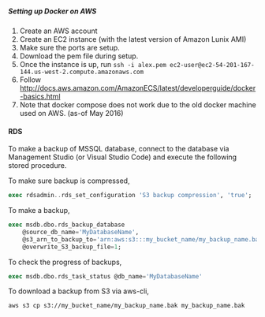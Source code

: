 ##### Setting up Docker on AWS

1. Create an AWS account
2. Create an EC2 instance (with the latest version of Amazon Lunix AMI)
3. Make sure the ports are setup.
4. Download the pem file during setup.
5. Once the instance is up, run `ssh -i alex.pem ec2-user@ec2-54-201-167-144.us-west-2.compute.amazonaws.com`
6. Follow http://docs.aws.amazon.com/AmazonECS/latest/developerguide/docker-basics.html
7. Note that docker compose does not work due to the old docker machine used on AWS. (as-of May 2016)

#### RDS

To make a backup of MSSQL database, connect to the database via Management
Studio (or Visual Studio Code) and execute the following stored procedure.

To make sure backup is compressed,

```sql
exec rdsadmin..rds_set_configuration 'S3 backup compression', 'true';
```

To make a backup,

```sql
exec msdb.dbo.rds_backup_database
	@source_db_name='MyDatabaseName',
	@s3_arn_to_backup_to='arn:aws:s3:::my_bucket_name/my_backup_name.bak',
	@overwrite_S3_backup_file=1;
```

To check the progress of backups,

```sql
exec msdb.dbo.rds_task_status @db_name='MyDatabaseName'
```

To download a backup from S3 via aws-cli,

```console
aws s3 cp s3://my_bucket_name/my_backup_name.bak my_backup_name.bak
```

